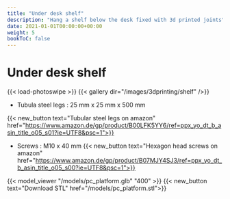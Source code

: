 ```yaml
---
title: "Under desk shelf"
description: "Hang a shelf below the desk fixed with 3d printed joints"
date: 2021-01-01T00:00:00+00:00
weight: 5
bookToC: false
---
```


# Under desk shelf

{{< load-photoswipe >}}
{{< gallery dir="/images/3dprinting/shelf" />}}

* Tubula steel legs : 25 mm x 25 mm x 500 mm

{{< new_button text="Tubular steel legs on amazon" href="https://www.amazon.de/gp/product/B00LFK5YY6/ref=ppx_yo_dt_b_asin_title_o05_s01?ie=UTF8&psc=1">}}

* Screws : M10 x 40 mm
{{< new_button text="Hexagon head screws on amazon" href="https://www.amazon.de/gp/product/B07MJY4SJ3/ref=ppx_yo_dt_b_asin_title_o05_s00?ie=UTF8&psc=1">}}




{{< model_viewer "/models/pc_platform.glb" "400" >}}
{{< new_button text="Download STL" href="/models/pc_platform.stl">}}

